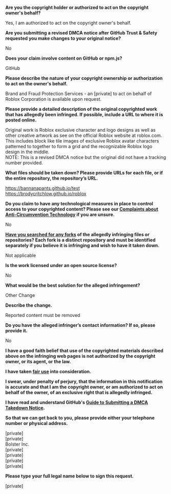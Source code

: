 **Are you the copyright holder or authorized to act on the copyright owner's behalf?**

Yes, I am authorized to act on the copyright owner's behalf.

**Are you submitting a revised DMCA notice after GitHub Trust & Safety requested you make changes to your original notice?**

No

**Does your claim involve content on GitHub or npm.js?**

GitHub

**Please describe the nature of your copyright ownership or authorization to act on the owner's behalf.**

Brand and Fraud Protection Services - an [private] to act on behalf of Roblox Corporation is available upon request.

**Please provide a detailed description of the original copyrighted work that has allegedly been infringed. If possible, include a URL to where it is posted online.**

Original work is Roblox exclusive character and logo designs as well as other creative artwork as see on the official Roblox website at roblox.com. This includes block like tile images of exclusive Roblox avatar characters patterned to together to form a grid and the recognizable Roblox logo design in the middle.  
NOTE: This is a revised DMCA notice but the original did not have a tracking number provided.

**What files should be taken down? Please provide URLs for each file, or if the entire repository, the repository’s URL.**

https://bannanapants.github.io/test  
https://brodycritchlow.github.io/roblox

**Do you claim to have any technological measures in place to control access to your copyrighted content? Please see our <a href="https://docs.github.com/articles/guide-to-submitting-a-dmca-takedown-notice#complaints-about-anti-circumvention-technology">Complaints about Anti-Circumvention Technology</a> if you are unsure.**

No

**<a href="https://docs.github.com/articles/dmca-takedown-policy#b-what-about-forks-or-whats-a-fork">Have you searched for any forks</a> of the allegedly infringing files or repositories? Each fork is a distinct repository and must be identified separately if you believe it is infringing and wish to have it taken down.**

Not applicable

**Is the work licensed under an open source license?**

No

**What would be the best solution for the alleged infringement?**

Other Change

**Describe the change.**

Reported content must be removed

**Do you have the alleged infringer’s contact information? If so, please provide it.**

No

**I have a good faith belief that use of the copyrighted materials described above on the infringing web pages is not authorized by the copyright owner, or its agent, or the law.**

**I have taken <a href="https://www.lumendatabase.org/topics/22">fair use</a> into consideration.**

**I swear, under penalty of perjury, that the information in this notification is accurate and that I am the copyright owner, or am authorized to act on behalf of the owner, of an exclusive right that is allegedly infringed.**

**I have read and understand GitHub's <a href="https://docs.github.com/articles/guide-to-submitting-a-dmca-takedown-notice/">Guide to Submitting a DMCA Takedown Notice</a>.**

**So that we can get back to you, please provide either your telephone number or physical address.**

[private]  
[private]  
Bolster Inc.  
[private]  
[private]  
[private]  
[private]  

**Please type your full legal name below to sign this request.**

[private]  

